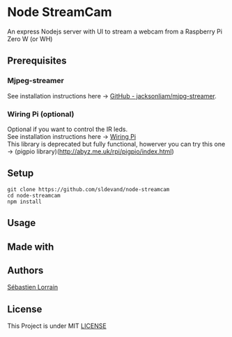 # Node StreamCam

An express Nodejs server with UI to stream a webcam from a Raspberry Pi Zero W (or WH)

## Prerequisites

### Mjpeg-streamer
See installation instructions here -> [GitHub - jacksonliam/mjpg-streamer](https://github.com/jacksonliam/mjpg-streamer).

### Wiring Pi (optional)
Optional if you want to control the IR leds.  
See installation instructions here -> [Wiring Pi](http://wiringpi.com/download-and-install/)  
This library is deprecated but fully functional, howerver you can try this one -> (pigpio library)(http://abyz.me.uk/rpi/pigpio/index.html)

## Setup
```
git clone https://github.com/sldevand/node-streamcam
cd node-streamcam
npm install
```
## Usage

## Made with


## Authors
[Sébastien Lorrain](https://github.com/sldevand)

## License
This Project is under MIT [LICENSE](LICENSE.md)

